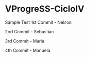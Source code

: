 # VProgreSS-CicloIV
Sample Test
1st Commit - Nelson

2nd Commit - Sebastian

3rd Commit - Maria

4th Commit - Manuela
